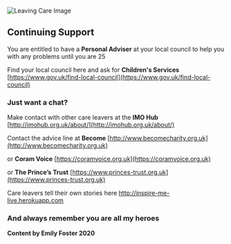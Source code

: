 ![Leaving Care Image](http://clipart-library.com/image_gallery/40366.jpg)

## Continuing Support

You are entitled to have a **Personal Adviser** at your local council to help you with any problems until you are 25

Find your local council here and ask for **Children's Services**
[https://www.gov.uk/find-local-council](https://www.gov.uk/find-local-council)


### Just want a chat?

Make contact with other care leavers at the **IMO Hub**
[http://imohub.org.uk/about/](http://imohub.org.uk/about/)


Contact the advice line at **Become**
[http://www.becomecharity.org.uk](http://www.becomecharity.org.uk)


or **Coram Voice**
[https://coramvoice.org.uk](https://coramvoice.org.uk)


or **The Prince’s Trust**
[https://www.princes-trust.org.uk](https://www.princes-trust.org.uk)



Care leavers tell their own stories here
http://inspire-me-live.herokuapp.com



### And always remember you are all my heroes



**Content by Emily Foster 2020**
